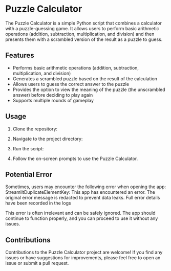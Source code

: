 

# Puzzle Calculator

The Puzzle Calculator is a simple Python script that combines a calculator with a puzzle-guessing game. It allows users to perform basic arithmetic operations (addition, subtraction, multiplication, and division) and then presents them with a scrambled version of the result as a puzzle to guess.

## Features

- Performs basic arithmetic operations (addition, subtraction, multiplication, and division)
- Generates a scrambled puzzle based on the result of the calculation
- Allows users to guess the correct answer to the puzzle
- Provides the option to view the meaning of the puzzle (the unscrambled answer) before deciding to play again
- Supports multiple rounds of gameplay

## Usage

1. Clone the repository:


2. Navigate to the project directory:


3. Run the script:


4. Follow the on-screen prompts to use the Puzzle Calculator.


## Potential Error
Sometimes, users may encounter the following error when opening the app:
StreamlitDuplicateElementKey: This app has encountered an error. The original error message is redacted to prevent data leaks. Full error details have been recorded in the logs

This error is often irrelevant and can be safely ignored. The app should continue to function properly, and you can proceed to use it without any issues.


## Contributions

Contributions to the Puzzle Calculator project are welcome! If you find any issues or have suggestions for improvements, please feel free to open an issue or submit a pull request.
